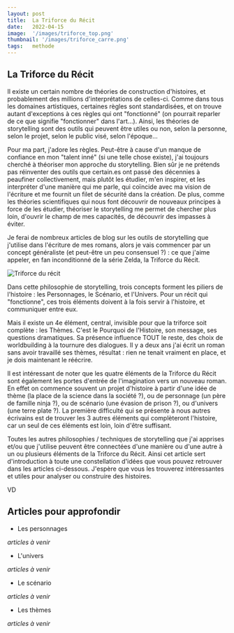 ```yaml
---
layout: post
title:  La Triforce du Récit
date:   2022-04-15
image:  '/images/triforce_top.png'
thumbnail: '/images/triforce_carre.png'
tags:   methode
---
```


## La Triforce du Récit

Il existe un certain nombre de théories de construction d'histoires, et probablement des millions d'interprétations de celles-ci. Comme dans tous les domaines artistiques, certaines règles sont standardisées, et on trouve autant d'exceptions à ces règles qui ont "fonctionné" (on pourrait reparler de ce que signifie "fonctionner" dans l'art…). Ainsi, les théories de storytelling sont des outils qui peuvent être utiles ou non, selon la personne, selon le projet, selon le public visé, selon l'époque…

Pour ma part, j'adore les règles. Peut-être à cause d'un manque de confiance en mon "talent inné" (si une telle chose existe), j'ai toujours cherché à théoriser mon approche du storytelling. Bien sûr je ne prétends pas réinventer des outils que certain.es ont passé des décennies à peaufiner collectivement, mais plutôt les étudier, m'en inspirer, et les interpréter d'une manière qui me parle, qui coïncide avec ma vision de l'écriture et me fournit un filet de sécurité dans la création. De plus, comme les théories scientifiques qui nous font découvrir de nouveaux principes à force de les étudier, théoriser le storytelling me permet de chercher plus loin, d'ouvrir le champ de mes capacités, de découvrir des impasses à éviter.

Je ferai de nombreux articles de blog sur les outils de storytelling que j'utilise dans l'écriture de mes romans, alors je vais commencer par un concept généraliste (et peut-être un peu consensuel ?) : ce que j'aime appeler, en fan inconditionné de la série Zelda, la Triforce du Récit.

![Triforce du récit]({{site.baseurl}}/images/triforce.png)

Dans cette philosophie de storytelling, trois concepts forment les piliers de l'histoire : les Personnages, le Scénario, et l'Univers. Pour un récit qui "fonctionne", ces trois éléments doivent à la fois servir à l'histoire, et communiquer entre eux.

Mais il existe un 4e élément, central, invisible pour que la triforce soit complète : les Thèmes. C'est le Pourquoi de l'Histoire, son message, ses questions dramatiques. Sa présence influence TOUT le reste, des choix de worldbuilding à la tournure des dialogues. Il y a deux ans j'ai écrit un roman sans avoir travaillé ses thèmes, résultat : rien ne tenait vraiment en place, et je dois maintenant le réécrire.

Il est intéressant de noter que les quatre éléments de la Triforce du Récit sont également les portes d'entrée de l'imagination vers un nouveau roman. En effet on commence souvent un projet d'histoire à partir d'une idée de thème (la place de la science dans la société ?), ou de personnage (un père de famille ninja ?), ou de scénario (une évasion de prison ?), ou d'univers (une terre plate ?). La première difficulté qui se présente à nous autres écrivains est de trouver les 3 autres éléments qui complèteront l'histoire, car un seul de ces éléments est loin, loin d'être suffisant.

Toutes les autres philosophies / techniques de storytelling que j'ai apprises et/ou que j'utilise peuvent être connectées d'une manière ou d'une autre à un ou plusieurs éléments de la Triforce du Récit. Ainsi cet article sert d'introduction à toute une constellation d'idées que vous pouvez retrouver dans les articles ci-dessous. J'espère que vous les trouverez intéressantes et utiles pour analyser ou construire des histoires.

VD

## Articles pour approfondir

- Les personnages

_articles à venir_

- L'univers

_articles à venir_

- Le scénario

_articles à venir_

- Les thèmes

_articles à venir_
